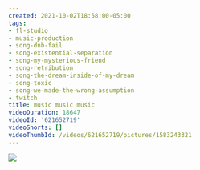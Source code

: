 ```yaml
---
created: 2021-10-02T18:58:00-05:00
tags:
- fl-studio
- music-production
- song-dnb-fail
- song-existential-separation
- song-my-mysterious-friend
- song-retribution
- song-the-dream-inside-of-my-dream
- song-toxic
- song-we-made-the-wrong-assumption
- twitch
title: music music music
videoDuration: 18647
videoId: '621652719'
videoShorts: []
videoThumbId: /videos/621652719/pictures/1583243321
---
```


![](20211002235800.jpg)
